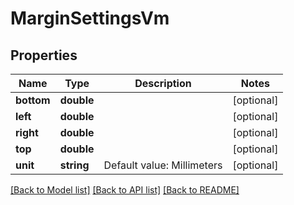 # MarginSettingsVm

## Properties
Name | Type | Description | Notes
------------ | ------------- | ------------- | -------------
**bottom** | **double** |  | [optional] 
**left** | **double** |  | [optional] 
**right** | **double** |  | [optional] 
**top** | **double** |  | [optional] 
**unit** | **string** | Default value: Millimeters | [optional] 

[[Back to Model list]](../README.md#documentation-for-models) [[Back to API list]](../README.md#documentation-for-api-endpoints) [[Back to README]](../README.md)


